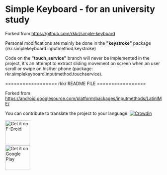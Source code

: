 
# Simple Keyboard - for an university study
  
Forked from https://github.com/rkkr/simple-keyboard

Personal modifications are mainly be done in the **"keystroke"** package (rkr.simplekeyboard.inputmethod.keystroke)

Code on the  **"touch_service"** branch will never be implemented in the project, it's an attempt to extract sliding movement on screen when an user scroll or swipe on his/her phone (package: rkr.simplekeyboard.inputmethod.touchservice).
  
================== rkkr README FILE =================  
  
Forked from https://android.googlesource.com/platform/packages/inputmethods/LatinIME/  
  
You can contribute to translate the project to your language: [![Crowdin](https://d322cqt584bo4o.cloudfront.net/simple-keyboard/localized.svg)](https://crowdin.com/project/simple-keyboard)  
  
[<img src="https://f-droid.org/badge/get-it-on.png"  
 alt="Get it on F-Droid" height="80">](https://f-droid.org/packages/rkr.simplekeyboard.inputmethod/)  
[<img src="https://play.google.com/intl/en_us/badges/images/generic/en-play-badge.png"  
 alt="Get it on Google Play" height="80">](https://play.google.com/store/apps/details?id=rkr.simplekeyboard.inputmethod)
 